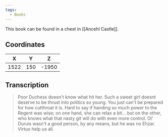 ```yaml
---
tags:
  - Books
---
```


This book can be found in a chest in [[Ancehl Castle]].

## Coordinates
| **X** | **Y** | **Z** |
| :---: | :---: | :---: |
| 1522  |  150  | -1950 |

## Transcription
> Poor Duchess doesn't know what hit her. Such a sweet girl doesnt deserve to be thrust into politics so young. You just can't be prepared for how cutthroat it is. Hard to say if handing so much power to the Regent was wise; on one hand, she can relax a bit... but on the other, who knows what that nasty git will do with even more control. Ol' Duruis wasn't a good person, by any means, but he was no Ehzar. Virtuo help us all.
